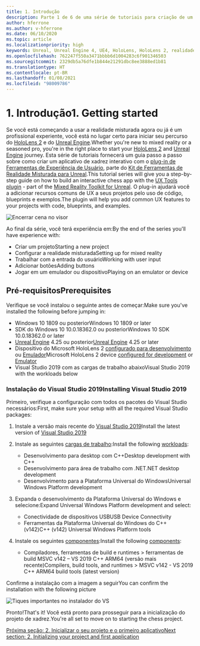 ```yaml
---
title: 1. Introdução
description: Parte 1 de 6 de uma série de tutoriais para criação de um aplicativo de xadrez usando o Unreal Engine 4 e o plug-in Ferramentas de Experiência de Usuário do Kit de Ferramentas de Realidade Misturada
author: hferrone
ms.author: v-hferrone
ms.date: 06/10/2020
ms.topic: article
ms.localizationpriority: high
keywords: Unreal, Unreal Engine 4, UE4, HoloLens, HoloLens 2, realidade misturada, tutorial, introdução, mrtk, uxt, Ferramentas de UX, documentação, headset de realidade misturada, headset do windows mixed reality, headset de realidade virtual
ms.openlocfilehash: 762247f550a3471bbbb6d1004283c6f901346503
ms.sourcegitcommit: 2329db5a76dfe1b844e21291dbc8ee3888ed1b81
ms.translationtype: HT
ms.contentlocale: pt-BR
ms.lasthandoff: 01/08/2021
ms.locfileid: "98009786"
---
```

# <a name="1-getting-started"></a><span data-ttu-id="662e2-104">1. Introdução</span><span class="sxs-lookup"><span data-stu-id="662e2-104">1. Getting started</span></span>

<span data-ttu-id="662e2-105">Se você está começando a usar a realidade misturada agora ou já é um profissional experiente, você está no lugar certo para iniciar seu percurso do [HoloLens 2](https://docs.microsoft.com/windows/mixed-reality/) e do [Unreal Engine](https://www.unrealengine.com/en-US/).</span><span class="sxs-lookup"><span data-stu-id="662e2-105">Whether you're new to mixed reality or a seasoned pro, you're in the right place to start your [HoloLens 2](https://docs.microsoft.com/windows/mixed-reality/) and [Unreal Engine](https://www.unrealengine.com/en-US/) journey.</span></span> <span data-ttu-id="662e2-106">Esta série de tutoriais fornecerá um guia passo a passo sobre como criar um aplicativo de xadrez interativo com o [plug-in de Ferramentas de Experiência de Usuário](https://github.com/microsoft/MixedReality-UXTools-Unreal), parte do [Kit de Ferramentas de Realidade Misturada para Unreal](https://github.com/microsoft/MixedRealityToolkit-Unreal).</span><span class="sxs-lookup"><span data-stu-id="662e2-106">This tutorial series will give you a step-by-step guide on how to build an interactive chess app with the [UX Tools plugin](https://github.com/microsoft/MixedReality-UXTools-Unreal) - part of the [Mixed Reality Toolkit for Unreal](https://github.com/microsoft/MixedRealityToolkit-Unreal).</span></span> <span data-ttu-id="662e2-107">O plug-in ajudará você a adicionar recursos comuns de UX a seus projetos pelo uso de código, blueprints e exemplos.</span><span class="sxs-lookup"><span data-stu-id="662e2-107">The plugin will help you add common UX features to your projects with code, blueprints, and examples.</span></span> 

![Encerrar cena no visor](images/unreal-uxt/5-endscene.PNG)

<span data-ttu-id="662e2-109">Ao final da série, você terá experiência em:</span><span class="sxs-lookup"><span data-stu-id="662e2-109">By the end of the series you'll have experience with:</span></span>
* <span data-ttu-id="662e2-110">Criar um projeto</span><span class="sxs-lookup"><span data-stu-id="662e2-110">Starting a new project</span></span>
* <span data-ttu-id="662e2-111">Configurar a realidade misturada</span><span class="sxs-lookup"><span data-stu-id="662e2-111">Setting up for mixed reality</span></span>
* <span data-ttu-id="662e2-112">Trabalhar com a entrada do usuário</span><span class="sxs-lookup"><span data-stu-id="662e2-112">Working with user input</span></span>
* <span data-ttu-id="662e2-113">Adicionar botões</span><span class="sxs-lookup"><span data-stu-id="662e2-113">Adding buttons</span></span>
* <span data-ttu-id="662e2-114">Jogar em um emulador ou dispositivo</span><span class="sxs-lookup"><span data-stu-id="662e2-114">Playing on an emulator or device</span></span>

## <a name="prerequisites"></a><span data-ttu-id="662e2-115">Pré-requisitos</span><span class="sxs-lookup"><span data-stu-id="662e2-115">Prerequisites</span></span>

<span data-ttu-id="662e2-116">Verifique se você instalou o seguinte antes de começar:</span><span class="sxs-lookup"><span data-stu-id="662e2-116">Make sure you've installed the following before jumping in:</span></span>
* <span data-ttu-id="662e2-117">Windows 10 1809 ou posterior</span><span class="sxs-lookup"><span data-stu-id="662e2-117">Windows 10 1809 or later</span></span>
* <span data-ttu-id="662e2-118">SDK do Windows 10 10.0.18362.0 ou posterior</span><span class="sxs-lookup"><span data-stu-id="662e2-118">Windows 10 SDK 10.0.18362.0 or later</span></span>
* <span data-ttu-id="662e2-119">[Unreal Engine](https://www.unrealengine.com/en-US/get-now) 4.25 ou posterior</span><span class="sxs-lookup"><span data-stu-id="662e2-119">[Unreal Engine](https://www.unrealengine.com/en-US/get-now) 4.25 or later</span></span>
* <span data-ttu-id="662e2-120">Dispositivo do Microsoft HoloLens 2 [configurado para desenvolvimento](../../platform-capabilities-and-apis/using-visual-studio.md#enabling-developer-mode) ou [Emulador](../../platform-capabilities-and-apis/using-the-hololens-emulator.md#hololens-2-emulator-overview)</span><span class="sxs-lookup"><span data-stu-id="662e2-120">Microsoft HoloLens 2 device [configured for development](../../platform-capabilities-and-apis/using-visual-studio.md#enabling-developer-mode) or [Emulator](../../platform-capabilities-and-apis/using-the-hololens-emulator.md#hololens-2-emulator-overview)</span></span>
* <span data-ttu-id="662e2-121">Visual Studio 2019 com as cargas de trabalho abaixo</span><span class="sxs-lookup"><span data-stu-id="662e2-121">Visual Studio 2019 with the workloads below</span></span>

### <a name="installing-visual-studio-2019"></a><span data-ttu-id="662e2-122">Instalação do Visual Studio 2019</span><span class="sxs-lookup"><span data-stu-id="662e2-122">Installing Visual Studio 2019</span></span>

<span data-ttu-id="662e2-123">Primeiro, verifique a configuração com todos os pacotes do Visual Studio necessários:</span><span class="sxs-lookup"><span data-stu-id="662e2-123">First, make sure your setup with all the required Visual Studio packages:</span></span>
1. <span data-ttu-id="662e2-124">Instale a versão mais recente do [Visual Studio 2019](https://visualstudio.microsoft.com/downloads/)</span><span class="sxs-lookup"><span data-stu-id="662e2-124">Install the latest version of [Visual Studio 2019](https://visualstudio.microsoft.com/downloads/)</span></span>
1. <span data-ttu-id="662e2-125">Instale as seguintes [cargas de trabalho](https://docs.microsoft.com/visualstudio/install/modify-visual-studio?#modify-workloads):</span><span class="sxs-lookup"><span data-stu-id="662e2-125">Install the following [workloads](https://docs.microsoft.com/visualstudio/install/modify-visual-studio?#modify-workloads):</span></span>
    * <span data-ttu-id="662e2-126">Desenvolvimento para desktop com C++</span><span class="sxs-lookup"><span data-stu-id="662e2-126">Desktop development with C++</span></span>
    * <span data-ttu-id="662e2-127">Desenvolvimento para área de trabalho com .NET</span><span class="sxs-lookup"><span data-stu-id="662e2-127">.NET desktop development</span></span>
    * <span data-ttu-id="662e2-128">Desenvolvimento para a Plataforma Universal do Windows</span><span class="sxs-lookup"><span data-stu-id="662e2-128">Universal Windows Platform development</span></span>
1. <span data-ttu-id="662e2-129">Expanda o desenvolvimento da Plataforma Universal do Windows e selecione:</span><span class="sxs-lookup"><span data-stu-id="662e2-129">Expand Universal Windows Platform development and select:</span></span> 
    * <span data-ttu-id="662e2-130">Conectividade de dispositivos USB</span><span class="sxs-lookup"><span data-stu-id="662e2-130">USB Device Connectivity</span></span>
    * <span data-ttu-id="662e2-131">Ferramentas da Plataforma Universal do Windows do C++ (v142)</span><span class="sxs-lookup"><span data-stu-id="662e2-131">C++ (v142) Universal Windows Platform tools</span></span>

1. <span data-ttu-id="662e2-132">Instale os seguintes [componentes](https://docs.microsoft.com/visualstudio/install/modify-visual-studio?#modify-individual-components):</span><span class="sxs-lookup"><span data-stu-id="662e2-132">Install the following [components](https://docs.microsoft.com/visualstudio/install/modify-visual-studio?#modify-individual-components):</span></span>
    * <span data-ttu-id="662e2-133">Compiladores, ferramentas de build e runtimes > ferramentas de build MSVC v142 – VS 2019 C++ ARM64 (versão mais recente)</span><span class="sxs-lookup"><span data-stu-id="662e2-133">Compilers, build tools, and runtimes > MSVC v142 - VS 2019 C++ ARM64 build tools (latest version)</span></span>

<span data-ttu-id="662e2-134">Confirme a instalação com a imagem a seguir</span><span class="sxs-lookup"><span data-stu-id="662e2-134">You can confirm the installation with the following picture</span></span>

![Tiques importantes no instalador do VS](images/unreal-uxt/1-install-the-tools.png)

<span data-ttu-id="662e2-136">Pronto!</span><span class="sxs-lookup"><span data-stu-id="662e2-136">That's it!</span></span> <span data-ttu-id="662e2-137">Você está pronto para prosseguir para a inicialização do projeto de xadrez.</span><span class="sxs-lookup"><span data-stu-id="662e2-137">You're all set to move on to starting the chess project.</span></span>

[<span data-ttu-id="662e2-138">Próxima seção: 2. Inicializar o seu projeto e o primeiro aplicativo</span><span class="sxs-lookup"><span data-stu-id="662e2-138">Next section: 2. Initializing your project and first application</span></span>](unreal-uxt-ch2.md)